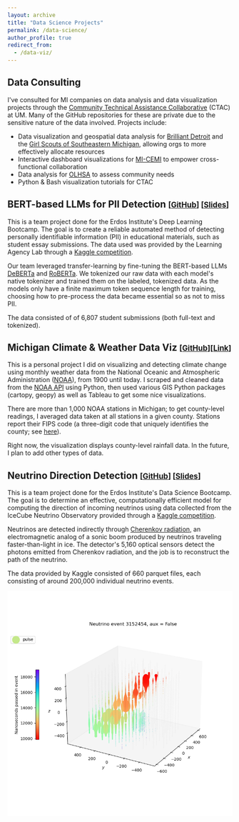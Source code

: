 ```yaml
---
layout: archive
title: "Data Science Projects"
permalink: /data-science/
author_profile: true
redirect_from: 
  - /data-viz/
---
```



## Data Consulting

I've consulted for MI companies on data analysis and data visualization projects through the [Community Technical Assistance Collaborative](https://ginsberg.umich.edu/ctac) (CTAC) at UM. Many of the GitHub repositories for these are private due to the sensitive nature of the data involved. Projects include:
* Data visualization and geospatial data analysis for [Brilliant Detroit](https://brilliantcities.org/detroit/) and the [Girl Scouts of Southeastern Michigan](https://www.gssem.org/), allowing orgs to more effectively allocate resources
* Interactive dashboard visualizations for [MI-CEMI](https://michigancollaborative.org/) to empower cross-functional collaboration 
* Data analysis for [OLHSA](https://www.olhsa.org/en-us/) to assess community needs
* Python & Bash visualization tutorials for CTAC


## BERT-based LLMs for PII Detection <span style="font-size:.8em;">\[[GitHub](https://github.com/kdv97/pii)\] \[[Slides](https://www.erdosinstitute.org/certificates/spring-2024/deep-learning-boot-camp/christopher-stith/)\]</span>

This is a team project done for the Erdos Institute's Deep Learning Bootcamp. The goal is to create a reliable automated method of detecting personally identifiable information (PII) in educational materials, such as student essay submissions. The data used was provided by the Learning Agency Lab through a [Kaggle competition](https://www.kaggle.com/competitions/pii-detection-removal-from-educational-data/overview).

Our team leveraged transfer-learning by fine-tuning the BERT-based LLMs [DeBERTa](https://huggingface.co/microsoft/deberta-v3-base) and [RoBERTa](https://huggingface.co/FacebookAI/roberta-base). We tokenized our raw data with each model's native tokenizer and trained them on the labeled, tokenized data. As the models only have a finite maximum token sequence length for training, choosing how to pre-process the data became essential so as not to miss PII.

The data consisted of of 6,807 student submissions (both full-text and tokenized). 




## Michigan Climate & Weather Data Viz <span style="font-size:.8em;">\[[GitHub](https://github.com/clstith/michigan-climate-data-public)\]\[[Link](https://clstith.github.io/michigan-climate)\]</span>

This is a personal project I did on visualizing and detecting climate change using monthly weather data from the National Oceanic and Atmospheric Administration ([NOAA](https://www.noaa.gov/)), from 1900 until today. I scraped and cleaned data from the [NOAA API](https://www.ncdc.noaa.gov/cdo-web/webservices/v2) using Python, then used various GIS Python packages (cartopy, geopy) as well as Tableau to get some nice visualizations. 

There are more than 1,000 NOAA stations in Michigan; to get county-level readings, I averaged data taken at all stations in a given county. Stations report their FIPS code (a three-digit code that uniquely identifies the county; see [here](https://www2.census.gov/programs-surveys/decennial/2010/partners/pdf/FIPS_StateCounty_Code.pdf)). 

Right now, the visualization displays county-level rainfall data. In the future, I plan to add other types of data.


## Neutrino Direction Detection <span style="font-size:.8em;">\[[GitHub](https://github.com/kdv97/ice-cube)\] \[[Slides](https://www.erdosinstitute.org/certificates/fall-2023/data-science-boot-camp/christopher-stith/)\]</span>

This is a team project done for the Erdos Institute's Data Science Bootcamp. The goal is to determine an effective, computationally efficient model for computing the direction of incoming neutrinos using data collected from the IceCube Neutrino Observatory provided through a [Kaggle competition](https://www.kaggle.com/competitions/icecube-neutrinos-in-deep-ice/).

Neutrinos are detected indirectly through [Cherenkov radiation](https://en.wikipedia.org/wiki/Cherenkov_radiation), an electromagnetic analog of a sonic boom produced by neutrinos traveling faster-than-light in ice. The detector's 5,160 optical sensors detect the photons emitted from Cherenkov radiation, and the job is to reconstruct the path of the neutrino. 

The data provided by Kaggle consisted of 660 parquet files, each consisting of around 200,000 individual neutrino events. 

<p align="center">
  <img src="images/neutrino_event_1.png" />
</p>
